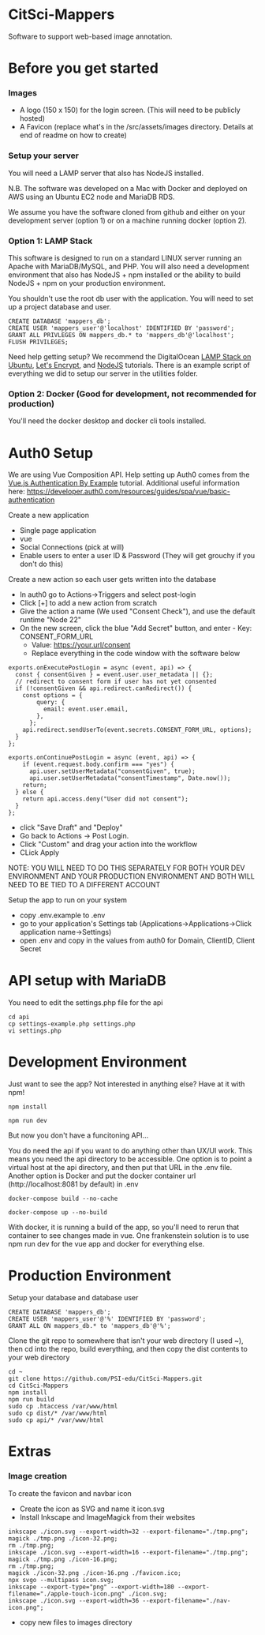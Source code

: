 # CitSci-Mappers
Software to support web-based image annotation.

# Before you get started
### Images
- A logo (150 x 150) for the login screen. (This will need to be publicly hosted)
- A Favicon (replace what's in the /src/assets/images directory. Details at end of readme on how to create)


### Setup your server
You will need a LAMP server that also has NodeJS installed.

N.B. The software was developed on a Mac with Docker and
deployed on AWS using an Ubuntu EC2 node and MariaDB RDS.

We assume you have the software cloned from github and either on your development server (option 1) or on a machine
running docker (option 2).

### Option 1: LAMP Stack
This software is designed to run on a standard LINUX server running an Apache with
MariaDB/MySQL, and PHP. You will also need a development environment that also has NodeJS + npm
installed or the ability to build NodeJS + npm on your production environment.

You shouldn't use the root db user with the application. You will need to set up 
a project database and user.
```
CREATE DATABASE 'mappers_db';
CREATE USER 'mappers_user'@'localhost' IDENTIFIED BY 'password';
GRANT ALL PRIVLEGES ON mappers_db.* to 'mappers_db'@'localhost';
FLUSH PRIVILEGES;
```

Need help getting setup? We
recommend the DigitalOcean [LAMP Stack on Ubuntu](https://www.digitalocean.com/community/tutorials/how-to-install-lamp-stack-on-ubuntu),
[Let's Encrypt](https://www.digitalocean.com/community/tutorials/how-to-secure-apache-with-let-s-encrypt-on-ubuntu),
and [NodeJS](https://www.digitalocean.com/community/tutorials/how-to-install-node-js-on-ubuntu-22-04) tutorials.
There is an example script of everything we did to setup our server in the utilities folder.

### Option 2: Docker (Good for development, not recommended for production)
You'll need the docker desktop and docker cli tools installed.

# Auth0 Setup
We are using Vue Composition API. Help setting up Auth0 comes from the [Vue.js Authentication By Example](https://developer.auth0.com/resources/guides/spa/vue/basic-authentication)
tutorial. Additional useful information here: https://developer.auth0.com/resources/guides/spa/vue/basic-authentication

Create a new application
- Single page application
- vue
- Social Connections (pick at will)
- Enable users to enter a user ID & Password (They will get grouchy if you don't do this)

Create a new action so each user gets written into the database
- In auth0 go to Actions->Triggers and select post-login
- Click [+] to add a new action from scratch
- Give the action a name (We used "Consent Check"), and use the default runtime "Node 22"
- On the new screen, click the blue "Add Secret" button, and enter
      - Key: CONSENT_FORM_URL
  - Value: https://your.url/consent 
  - Replace everything in the code window with the software below
```
exports.onExecutePostLogin = async (event, api) => {
  const { consentGiven } = event.user.user_metadata || {};
  // redirect to consent form if user has not yet consented
  if (!consentGiven && api.redirect.canRedirect()) {
    const options = {
        query: {
          email: event.user.email,
        },
      };
    api.redirect.sendUserTo(event.secrets.CONSENT_FORM_URL, options);
  }
};

exports.onContinuePostLogin = async (event, api) => {
    if (event.request.body.confirm === "yes") {
      api.user.setUserMetadata("consentGiven", true);
      api.user.setUserMetadata("consentTimestamp", Date.now());
    return;
  } else {
    return api.access.deny("User did not consent");
  }
};
```
  - click "Save Draft" and "Deploy" 
  - Go back to Actions -> Post Login. 
  - Click "Custom" and drag your action into the workflow
  - CLick Apply

NOTE: YOU WILL NEED TO DO THIS SEPARATELY FOR BOTH YOUR DEV ENVIRONMENT AND YOUR 
PRODUCTION ENVIRONMENT AND BOTH WILL NEED TO BE TIED TO A DIFFERENT ACCOUNT

Setup the app to run on your system
- copy .env.example to .env
- go to your application's Settings tab (Applications->Applications->Click application name->Settings)
- open .env and copy in the values from auth0 for Domain, ClientID, Client Secret

# API setup with MariaDB
You need to edit the settings.php file for the api
```
cd api
cp settings-example.php settings.php
vi settings.php
```

# Development Environment

Just want to see the app? Not interested in anything else? Have at it with npm!

` npm install `

` npm run dev `

But now you don't have a funcitoning API...

You do need the api if you want to do anything other than UX/UI work. This
means you need the api
directory to be accessible. One option is to point a virtual host at the 
api directory, and then put that URL in the .env file. Another option is Docker 
and put the docker container url (http://localhost:8081 by default) in .env

` docker-compose build --no-cache `

` docker-compose up --no-build `

With docker, it is running a build of the app, so you'll need to rerun that container to see changes made in vue.
One frankenstein solution is to use npm run dev for the vue app and docker for everything else. 

# Production Environment
Setup your database and database user

```
CREATE DATABASE 'mappers_db';
CREATE USER 'mappers_user'@'%' IDENTIFIED BY 'password';
GRANT ALL ON mappers_db.* to 'mappers_db'@'%';
```

Clone the git repo to somewhere that isn't your web directory (I used ~), then cd into the repo, build 
everything, and then copy the dist contents to your web directory
```
cd ~
git clone https://github.com/PSI-edu/CitSci-Mappers.git
cd CitSci-Mappers
npm install
npm run build
sudo cp .htaccess /var/www/html
sudo cp dist/* /var/www/html
sudo cp api/* /var/www/html
```

# Extras
### Image creation
To create the favicon and navbar icon
- Create the icon as SVG and name it icon.svg
- Install Inkscape and ImageMagick from their websites
```
inkscape ./icon.svg --export-width=32 --export-filename="./tmp.png";
magick ./tmp.png ./icon-32.png;
rm ./tmp.png;
inkscape ./icon.svg --export-width=16 --export-filename="./tmp.png";
magick ./tmp.png ./icon-16.png;
rm ./tmp.png;
magick ./icon-32.png ./icon-16.png ./favicon.ico;
npx svgo --multipass icon.svg;
inkscape --export-type="png" --export-width=180 --export-filename="./apple-touch-icon.png" ./icon.svg;
inkscape ./icon.svg --export-width=36 --export-filename="./nav-icon.png";
```
- copy new files to images directory


